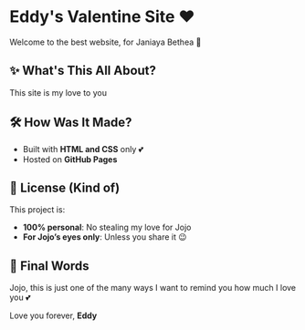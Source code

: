 # Eddy's Valentine Site ❤️

Welcome to the best website, for Janiaya Bethea 💖

## ✨ What's This All About?
This site is my love to you

## 🛠️ How Was It Made?
- Built with **HTML and CSS** only 💕
- Hosted on **GitHub Pages**

## 🎯 License (Kind of)
This project is:
- **100% personal**: No stealing my love for Jojo
- **For Jojo’s eyes only**: Unless you share it 😉

## 🌹 Final Words
Jojo, this is just one of the many ways I want to remind you how much I love you 💕

Love you forever,
**Eddy**